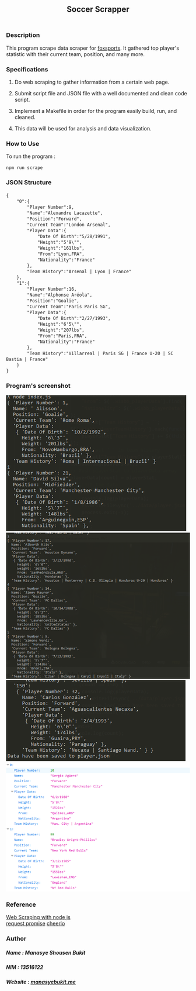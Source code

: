 <h2 align="center">
  <br>
  Soccer Scrapper
  <br>
  <br>
</h2>

### Description
This program scrape data scraper for [foxsports](https://www.foxsports.com/soccer/stats).
It gathered top player's statistic with their current team, position, and many more. 

### Specifications

1. Do web scraping to gather information from a certain web page.

2. Submit script file and JSON file with a well documented and clean code script.

3. Implement a Makefile in order for the program easily build, run, and cleaned.

4. This data will be used for analysis and data visualization.

### How to Use
To run the program :
```
npm run scrape
```

### JSON Structure
```
{
    "0":{
        "Player Number":9,
        "Name":"Alexandre Lacazette",
        "Position":"Forward",
        "Current Team":"London Arsenal",
        "Player Data":{
            "Date Of Birth":"5/28/1991",
            "Height":"5'9\"",
            "Weight":"161lbs",
            "From":"Lyon,FRA",
            "Nationality":"France"
        },
        "Team History":"Arsenal | Lyon | France"
    },
    "1":{
        "Player Number":16,
        "Name":"Alphonse Aréola",
        "Position":"Goalie",
        "Current Team":"Paris Paris SG",
        "Player Data":{
            "Date Of Birth":"2/27/1993",
            "Height":"6'5\"",
            "Weight":"207lbs",
            "From":"Paris,FRA",
            "Nationality":"France"
        },
        "Team History":"Villarreal | Paris SG | France U-20 | SC Bastia | France"
    }
}
```

### Program's screenshot
![1](https://github.com/manasye/Seleksi-2018/blob/master/Tugas1/screenshots/2.PNG)
![2](https://github.com/manasye/Seleksi-2018/blob/master/Tugas1/screenshots/1.PNG)
![3](https://github.com/manasye/Seleksi-2018/blob/master/Tugas1/screenshots/3.PNG)
![4](https://github.com/manasye/Seleksi-2018/blob/master/Tugas1/screenshots/4.PNG)

### Reference
[Web Scraping with node js](https://codeburst.io/an-introduction-to-web-scraping-with-node-js-1045b55c63f7)<br>
[request promise](https://www.npmjs.com/package/request-promise)
[cheerio](https://www.npmjs.com/package/cheerio)

### Author
##### Name : Manasye Shousen Bukit
##### NIM : 13516122
##### Website : [manasyebukit.me](manasyebukit.me)